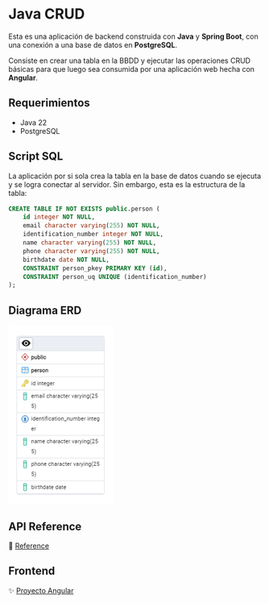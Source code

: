 # Java CRUD

Esta es una aplicación de backend construida con **Java** y **Spring Boot**, con una conexión a una base de datos en **PostgreSQL**.

Consiste en crear una tabla en la BBDD y ejecutar las operaciones CRUD básicas para que luego sea consumida por una aplicación web hecha con **Angular**.

## Requerimientos

- Java 22
- PostgreSQL

## Script SQL

La aplicación por si sola crea la tabla en la base de datos cuando se ejecuta y se logra conectar al servidor. Sin embargo, esta es la estructura de la tabla:

```sql
CREATE TABLE IF NOT EXISTS public.person (
    id integer NOT NULL,
    email character varying(255) NOT NULL,
    identification_number integer NOT NULL,
    name character varying(255) NOT NULL,
    phone character varying(255) NOT NULL,
    birthdate date NOT NULL,
    CONSTRAINT person_pkey PRIMARY KEY (id),
    CONSTRAINT person_uq UNIQUE (identification_number)
);
```

## Diagrama ERD

![Entity-Relationship Diagram](./img/ERD_Person.png)

## API Reference

🚀 [Reference](./REFERENCE.http)

## Frontend

✨ [Proyecto Angular](https://github.com/miklegonza/crud-frontend)
